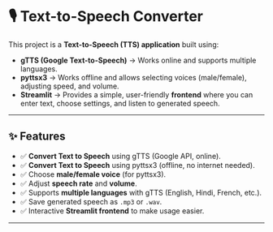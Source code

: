 # 🎙️ Text-to-Speech Converter  

This project is a **Text-to-Speech (TTS) application** built using:  

- **gTTS (Google Text-to-Speech)** → Works online and supports multiple languages.  
- **pyttsx3** → Works offline and allows selecting voices (male/female), adjusting speed, and volume.  
- **Streamlit** → Provides a simple, user-friendly **frontend** where you can enter text, choose settings, and listen to generated speech.  

---

## ✨ Features  

- ✅ **Convert Text to Speech** using gTTS (Google API, online).  
- ✅ **Convert Text to Speech** using pyttsx3 (offline, no internet needed).  
- ✅ Choose **male/female voice** (for pyttsx3).  
- ✅ Adjust **speech rate** and **volume**.  
- ✅ Supports **multiple languages** with gTTS (English, Hindi, French, etc.).  
- ✅ Save generated speech as `.mp3` or `.wav`.  
- ✅ Interactive **Streamlit frontend** to make usage easier.  

---
  


